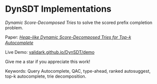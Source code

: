 # DynSDT Implementations
*Dynamic Score-Decomposed Tries* to solve the scored prefix completion problem.

Paper: [*Heap-like Dynamic Score-Decomposed Tries for Top*-𝑘 *Autocomplete*](https://validark.github.io/DynSDT/)

Live Demo: [validark.github.io/DynSDT/demo](https://validark.github.io/DynSDT/demo)

Give me a star if you appreciate this work!

Keywords: Query Autocomplete, QAC, type-ahead, ranked autosuggest, top-k autocomplete, trie decomposition.

